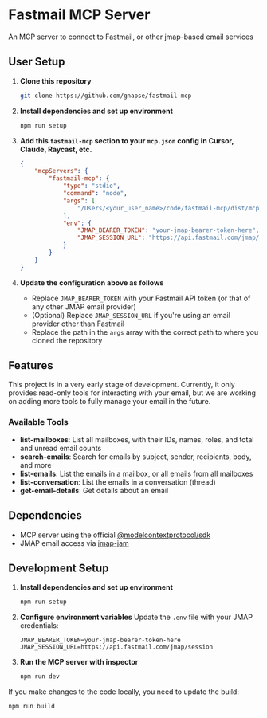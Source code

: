 # Fastmail MCP Server

An MCP server to connect to Fastmail, or other jmap-based email services

## User Setup

1. **Clone this repository**

    ```sh
    git clone https://github.com/gnapse/fastmail-mcp
    ```

2. **Install dependencies and set up environment**

    ```sh
    npm run setup
    ```

3. **Add this `fastmail-mcp` section to your `mcp.json` config in Cursor, Claude, Raycast, etc.**

    ```json
    {
        "mcpServers": {
            "fastmail-mcp": {
                "type": "stdio",
                "command": "node",
                "args": [
                    "/Users/<your_user_name>/code/fastmail-mcp/dist/mcp-server.js"
                ],
                "env": {
                    "JMAP_BEARER_TOKEN": "your-jmap-bearer-token-here",
                    "JMAP_SESSION_URL": "https://api.fastmail.com/jmap/session"
                }
            }
        }
    }
    ```

4. **Update the configuration above as follows**
    - Replace `JMAP_BEARER_TOKEN` with your Fastmail API token (or that of any other JMAP email provider)
    - (Optional) Replace `JMAP_SESSION_URL` if you're using an email provider other than Fastmail
    - Replace the path in the `args` array with the correct path to where you cloned the repository

## Features

This project is in a very early stage of development. Currently, it only provides read-only tools for interacting with your email, but we are working on adding more tools to fully manage your email in the future.

### Available Tools

-   **list-mailboxes**: List all mailboxes, with their IDs, names, roles, and total and unread email counts
-   **search-emails**: Search for emails by subject, sender, recipients, body, and more
-   **list-emails**: List the emails in a mailbox, or all emails from all mailboxes
-   **list-conversation**: List the emails in a conversation (thread)
-   **get-email-details**: Get details about an email

## Dependencies

-   MCP server using the official [@modelcontextprotocol/sdk](https://github.com/modelcontextprotocol/typescript-sdk?tab=readme-ov-file#installation)
-   JMAP email access via [jmap-jam](https://github.com/htunnicliff/jmap-jam)

## Development Setup

1. **Install dependencies and set up environment**

    ```sh
    npm run setup
    ```

2. **Configure environment variables**
   Update the `.env` file with your JMAP credentials:

    ```env
    JMAP_BEARER_TOKEN=your-jmap-bearer-token-here
    JMAP_SESSION_URL=https://api.fastmail.com/jmap/session
    ```

3. **Run the MCP server with inspector**
    ```sh
    npm run dev
    ```

If you make changes to the code locally, you need to update the build:

```sh
npm run build
```
